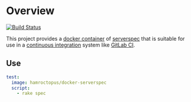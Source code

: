 # Overview

[![Build Status](https://travis-ci.org/EricCrosson/docker-serverspec.svg?branch=master)](https://travis-ci.org/EricCrosson/docker-serverspec)

This project provides a [docker container] of [serverspec] that is
suitable for use in a [continuous integration] system like [GitLab
CI].

## Use

```yml
test:
  image: hamroctopus/docker-serverspec
  script:
    - rake spec
```

[continuous integration]: https://en.m.wikipedia.org/wiki/Continuous_integration
[GitLab CI]: https://about.gitlab.com/2016/07/29/the-basics-of-gitlab-ci/
[serverspec]: http://serverspec.org/
[docker container]: https://hub.docker.com/r/hamroctopus/serverspec/tags/
